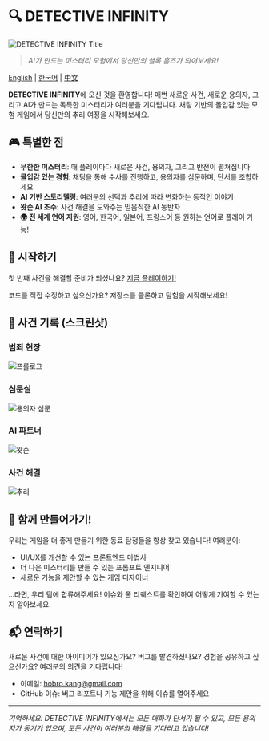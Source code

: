 # 🔍 DETECTIVE INFINITY

![DETECTIVE INFINITY Title](https://github.com/user-attachments/assets/ed489838-8788-487d-8c17-53241b297ca5)

> *AI가 만드는 미스터리 모험에서 당신만의 셜록 홈즈가 되어보세요!*

[English](https://github.com/kanghohyeong/detective-infinity/blob/master/README.md) | [한국어](https://github.com/kanghohyeong/detective-infinity/blob/master/README.ko.md) | [中文](https://github.com/kanghohyeong/detective-infinity/blob/master/README.zh.md)

**DETECTIVE INFINITY**에 오신 것을 환영합니다! 매번 새로운 사건, 새로운 용의자, 그리고 AI가 만드는 독특한 미스터리가 여러분을 기다립니다. 채팅 기반의 몰입감 있는 모험 게임에서 당신만의 추리 여정을 시작해보세요.

## 🎮 특별한 점

- **무한한 미스터리**: 매 플레이마다 새로운 사건, 용의자, 그리고 반전이 펼쳐집니다
- **몰입감 있는 경험**: 채팅을 통해 수사를 진행하고, 용의자를 심문하며, 단서를 조합하세요
- **AI 기반 스토리텔링**: 여러분의 선택과 추리에 따라 변화하는 동적인 이야기
- **왓슨 AI 조수**: 사건 해결을 도와주는 믿음직한 AI 동반자
- **🌍 전 세계 언어 지원**: 영어, 한국어, 일본어, 프랑스어 등 원하는 언어로 플레이 가능!

## 🎯 시작하기

첫 번째 사건을 해결할 준비가 되셨나요? [지금 플레이하기!](https://kanghohyeong.github.io/detective-infinity)

코드를 직접 수정하고 싶으신가요? 저장소를 클론하고 탐험을 시작해보세요!

## 📸 사건 기록 (스크린샷)

### 범죄 현장
![프롤로그](https://github.com/user-attachments/assets/349ec8ca-b3da-4417-9e2c-71d1b193dd88)

### 심문실
![용의자 심문](https://github.com/user-attachments/assets/29f73ee9-df62-4bb1-9c8f-a322a89f69c2)

### AI 파트너
![왓슨](https://github.com/user-attachments/assets/e55cb7f1-6a3a-4417-86c1-8909cd53a4d8)

### 사건 해결
![추리](https://github.com/user-attachments/assets/b4e865eb-dfaa-4774-8391-2535e1266f11)

## 🤝 함께 만들어가기!

우리는 게임을 더 좋게 만들기 위한 동료 탐정들을 항상 찾고 있습니다! 여러분이:
- UI/UX를 개선할 수 있는 프론트엔드 마법사
- 더 나은 미스터리를 만들 수 있는 프롬프트 엔지니어
- 새로운 기능을 제안할 수 있는 게임 디자이너

...라면, 우리 팀에 합류해주세요! 이슈와 풀 리퀘스트를 확인하여 어떻게 기여할 수 있는지 알아보세요.

## 📬 연락하기

새로운 사건에 대한 아이디어가 있으신가요? 버그를 발견하셨나요? 경험을 공유하고 싶으신가요? 여러분의 의견을 기다립니다!

- 이메일: [hobro.kang@gmail.com](mailto:hobro.kang@gmail.com)
- GitHub 이슈: 버그 리포트나 기능 제안을 위해 이슈를 열어주세요

---

*기억하세요: DETECTIVE INFINITY에서는 모든 대화가 단서가 될 수 있고, 모든 용의자가 동기가 있으며, 모든 사건이 여러분의 해결을 기다리고 있습니다!* 